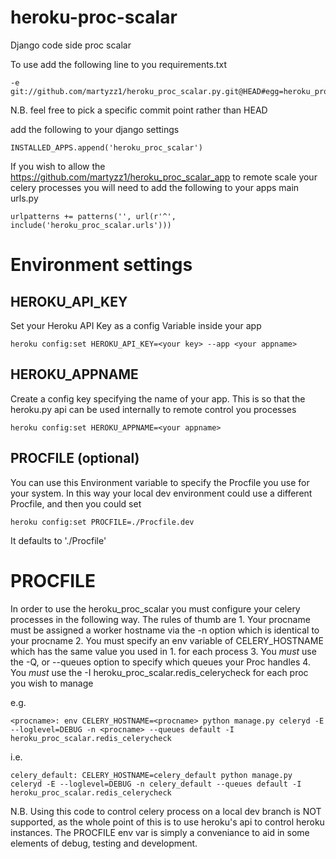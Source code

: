 heroku-proc-scalar
==================

Django code side proc scalar

To use add the following line to you requirements.txt

    -e git://github.com/martyzz1/heroku_proc_scalar.py.git@HEAD#egg=heroku_proc_scalar

N.B. feel free to pick a specific commit point rather than HEAD


add the following to your django settings

    INSTALLED_APPS.append('heroku_proc_scalar')

If you wish to allow the https://github.com/martyzz1/heroku_proc_scalar_app to remote scale your celery processes you will need to add the following to your apps main urls.py

    urlpatterns += patterns('', url(r'^', include('heroku_proc_scalar.urls')))

Environment settings
====================

HEROKU_API_KEY  
--------------
Set your Heroku API Key as a config Variable inside your app

    heroku config:set HEROKU_API_KEY=<your key> --app <your appname>

HEROKU_APPNAME
--------------
Create a config key specifying the name of your app. This is so that the heroku.py api can be used internally to remote control you processes

    heroku config:set HEROKU_APPNAME=<your appname>

PROCFILE (optional)
--------
You can use this Environment variable to specify the Procfile you use for your system. In this way your local dev environment could use a different Procfile, and then you could set

    heroku config:set PROCFILE=./Procfile.dev

It defaults to './Procfile'

PROCFILE
========

In order to use the heroku_proc_scalar you must configure your celery processes in the following way.
The rules of thumb are
    1. Your procname must be assigned a worker hostname via the -n option which is identical to your procname
    2. You must specify an env variable of CELERY_HOSTNAME which has the same value you used in 1. for each process
    3. You *must* use the -Q, or --queues option to specify which queues your Proc handles
    4. You *must* use the -I  heroku_proc_scalar.redis_celerycheck for each proc you wish to manage

e.g.

    <procname>: env CELERY_HOSTNAME=<procname> python manage.py celeryd -E --loglevel=DEBUG -n <procname> --queues default -I heroku_proc_scalar.redis_celerycheck

i.e.
    
    celery_default: CELERY_HOSTNAME=celery_default python manage.py celeryd -E --loglevel=DEBUG -n celery_default --queues default -I heroku_proc_scalar.redis_celerycheck


N.B. Using this code to control celery process on a local dev branch is NOT supported, as the whole point of this is to use heroku's api to control heroku instances.  The PROCFILE env var is simply a conveniance to aid in some elements of debug, testing and development.
